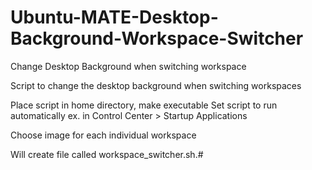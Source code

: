 # Ubuntu-MATE-Desktop-Background-Workspace-Switcher
Change Desktop Background when switching workspace

Script to change the desktop background when switching workspaces

Place script in home directory, make executable
Set script to run automatically ex. in Control Center > Startup Applications

Choose image for each individual workspace 

Will create file called workspace_switcher.sh.# 

